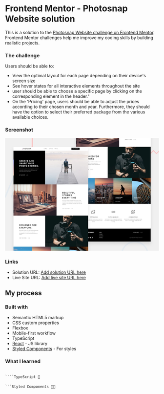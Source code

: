 # Frontend Mentor - Photosnap Website solution

This is a solution to the [Photosnap Website challenge on Frontend Mentor](https://www.frontendmentor.io/challenges/photosnap-multipage-website-nMDSrNmNW). Frontend Mentor challenges help me improve my coding skills by building realistic projects.

### The challenge

Users should be able to:

- View the optimal layout for each page depending on their device's screen size
- See hover states for all interactive elements throughout the site
- user should be able to choose a specific page by clicking on the corresponding element in the header."
- On the 'Pricing' page, users should be able to adjust the prices according to their chosen month and year. Furthermore, they should have the option to select their preferred package from the various available choices.

### Screenshot

![](./preview.jpg)

### Links

- Solution URL: [Add solution URL here](https://your-solution-url.com)
- Live Site URL: [Add live site URL here](https://your-live-site-url.com)

## My process

### Built with

- Semantic HTML5 markup
- CSS custom properties
- Flexbox
- Mobile-first workflow
- TypeScript
- [React](https://reactjs.org/) - JS library
- [Styled Components](https://styled-components.com/) - For styles

### What I learned

`````React 🎉

````TypeScript 🎉

```Styled Components 🎉🎉

`````
